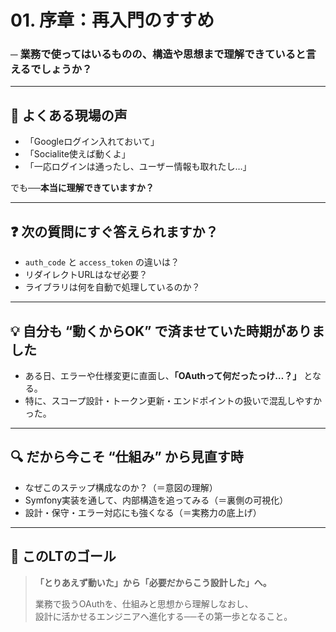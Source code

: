 # 01. 序章：再入門のすすめ
### ─ 業務で使ってはいるものの、構造や思想まで理解できていると言えるでしょうか？

---
## 💬 よくある現場の声

- 「Googleログイン入れておいて」
- 「Socialite使えば動くよ」
- 「一応ログインは通ったし、ユーザー情報も取れたし…」

でも──**本当に理解できていますか？**

---
## ❓ 次の質問にすぐ答えられますか？

- `auth_code` と `access_token` の違いは？
- リダイレクトURLはなぜ必要？
- ライブラリは何を自動で処理しているのか？

---
## 💡 自分も “動くからOK” で済ませていた時期がありました

- ある日、エラーや仕様変更に直面し、**「OAuthって何だったっけ…？」** となる。
- 特に、スコープ設計・トークン更新・エンドポイントの扱いで混乱しやすかった。

---
## 🔍 だから今こそ “仕組み” から見直す時

- なぜこのステップ構成なのか？（＝意図の理解）
- Symfony実装を通して、内部構造を追ってみる（＝裏側の可視化）
- 設計・保守・エラー対応にも強くなる（＝実務力の底上げ）

---
## 🎯 このLTのゴール

> **「とりあえず動いた」から「必要だからこう設計した」へ。**
>
> 業務で扱うOAuthを、仕組みと思想から理解しなおし、  
> 設計に活かせるエンジニアへ進化する──その第一歩となること。

